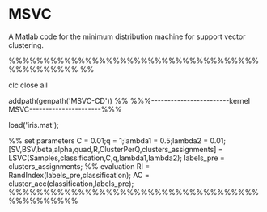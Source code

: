# MSVC
A Matlab code for the minimum  distribution machine for support vector clustering.

%%%%%%%%%%%%%%%%%%%%%%%%%%%%%%%%%%%%%%%%%%%%%% %% 

clc
close all

addpath(genpath('MSVC-CD'))
%% %%%------------------------kernel MSVC----------------------%%%

load('iris.mat');

%% set parameters
C = 0.01;q = 1;lambda1 = 0.5;lambda2 = 0.01;
[SV,BSV,beta,alpha,quad,R,ClusterPerQ,clusters_assignments]  = LSVC(Samples,classification,C,q,lambda1,lambda2);
labels_pre = clusters_assignments;
%% evaluation
RI = RandIndex(labels_pre,classification);
AC = cluster_acc(classification,labels_pre);
%%%%%%%%%%%%%%%%%%%%%%%%%%%%%%%%%%%%%%%%%%%%%%


